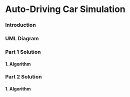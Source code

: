 # Auto-Driving Car Simulation

### Introduction

### UML Diagram

### Part 1 Solution

#### 1. Algorithm

### Part 2 Solution

#### 1. Algorithm
